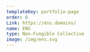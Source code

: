 ```yaml
---
templateKey: portfolio-page
order: 8
Link: https://ens.domains/
name: ENS
type: Non-Fungible Collective
image: /img/ens.svg
---
```

